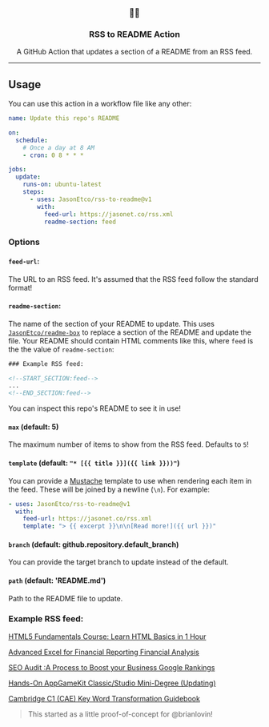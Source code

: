 <h3 align="center">📡📝</h3>
<h3 align="center">RSS to README Action</h3>
<p align="center">A GitHub Action that updates a section of a README from an RSS feed.</p>

---

## Usage

You can use this action in a workflow file like any other:

```yml
name: Update this repo's README

on:
  schedule:
    # Once a day at 8 AM
    - cron: 0 8 * * *

jobs:
  update:
    runs-on: ubuntu-latest
    steps:
      - uses: JasonEtco/rss-to-readme@v1
        with:
          feed-url: https://jasonet.co/rss.xml
          readme-section: feed
```

### Options

#### `feed-url`:

The URL to an RSS feed. It's assumed that the RSS feed follow the standard format!

#### `readme-section`:

The name of the section of your README to update. This uses [`JasonEtco/readme-box`](https://github.com/JasonEtco/readme-box) to replace a section of the README and update the file. Your README should contain HTML comments like this, where `feed` is the the value of `readme-section`:

```html
### Example RSS feed:

<!--START_SECTION:feed-->
...
<!--END_SECTION:feed-->
```

You can inspect this repo's README to see it in use!

#### `max` (default: 5)

The maximum number of items to show from the RSS feed. Defaults to `5`!

#### `template` (default: `"* [{{ title }}]({{ link }}))"`)

You can provide a [Mustache](https://github.com/janl/mustache.js) template to use when rendering each item in the feed. These will be joined by a newline (`\n`). For example:

```yaml
- uses: JasonEtco/rss-to-readme@v1
  with:
    feed-url: https://jasonet.co/rss.xml
    template: "> {{ excerpt }}\n\n[Read more!]({{ url }})"
```

#### `branch` (default: github.repository.default_branch)

You can provide the target branch to update instead of the default.

#### `path` (default: 'README.md')

Path to the README file to update.

### Example RSS feed:

<!--START_SECTION:example-->
> 

[HTML5 Fundamentals Course: Learn HTML Basics in 1 Hour](https:&#x2F;&#x2F;sanet.st&#x2F;blogs&#x2F;bonnytuts&#x2F;html_fundamentals_course_learn_html_basics_in_hour.4053887.html)
> 

[Advanced Excel for Financial Reporting   Financial Analysis](https:&#x2F;&#x2F;sanet.st&#x2F;blogs&#x2F;bonnytuts&#x2F;advanced_excel_for_financial_reporting__financial_analysis.4053884.html)
> 

[SEO Audit :A Process to Boost your Business Google Rankings](https:&#x2F;&#x2F;sanet.st&#x2F;blogs&#x2F;tomorrowland2&#x2F;seo_audit_a_process_to_boost_your_business_google_rankings.4053877.html)
> 

[Hands-On AppGameKit Classic&#x2F;Studio Mini-Degree (Updating)](https:&#x2F;&#x2F;sanet.st&#x2F;blogs&#x2F;bonnytuts&#x2F;hands_on_appgamekit_classic_studio_mini_degree_updating.4053870.html)
> 

[Cambridge C1 (CAE) Key Word Transformation Guidebook](https:&#x2F;&#x2F;sanet.st&#x2F;blogs&#x2F;bonnytuts&#x2F;cambridge_c_cae_key_word_transformation_guidebook.4053833.html)
<!--END_SECTION:example-->

> This started as a little proof-of-concept for @brianlovin!
